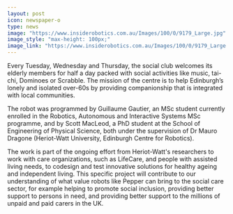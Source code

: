 ```yaml
---
layout: post
icon: newspaper-o
type: news
image: "https://www.insiderobotics.com.au/Images/100/0/9179_Large.jpg"
image_style: "max-height: 100px;"
image_link: "https://www.insiderobotics.com.au/Images/100/0/9179_Large.jpg"
---
```


Every Tuesday, Wednesday and Thursday, the social club welcomes its elderly members for half a day packed with social activities like music, tai-chi, Dominoes or Scrabble. The mission of the centre is to help Edinburgh’s lonely and isolated over-60s by providing companionship that is integrated with local communities.

The robot was programmed by Guillaume Gautier, an MSc student currently enrolled in the Robotics, Autonomous and Interactive Systems MSc programme, and by Scott MacLeod, a PhD student at the School of Engineering of Physical Science, both under the supervision of Dr Mauro Dragone (Heriot-Watt University, Edinburgh Centre for Robotics).

The work is part of the ongoing effort from Heriot-Watt's researchers to work with care organizations, such as LifeCare, and people with assisted living needs, to codesign and test innovative solutions for healthy ageing and independent living. This specific project will contribute to our understanding of what value robots like Pepper can bring to the social care sector, for example helping to promote social inclusion, providing better support to persons in need, and providing better support to the millions of unpaid and paid carers in the UK.